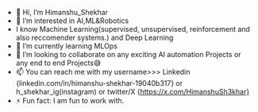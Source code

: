 - 👋 Hi, I’m Himanshu_Shekhar
- 👀 I’m interested in AI,ML&Robotics
- I know Machine Learning(supervised, unsupervised, reinforcement and also reccomender systems.) and Deep Learning
- 🌱 I’m currently learning MLOps
- 💞️ I’m looking to collaborate on any exciting AI automation Projects or any end to end Projects😅
- 📫 You can reach me with my username>>> Linkedin {linkedin.com/in/himanshu-shekhar-19040b317}  or h_shekhar_ig(instagram) or twitter/X {https://x.com/HimanshuSh3khar}
- ⚡ Fun fact: I am fun to work with.
